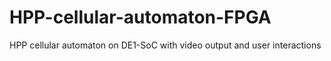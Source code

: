 # HPP-cellular-automaton-FPGA
HPP cellular automaton on DE1-SoC with video output and user interactions

